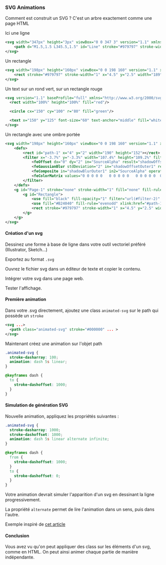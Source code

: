 ### SVG Animations

Comment est construit un SVG ? C'est un arbre exactement comme une page HTML


Ici une ligne
```svg
<svg width="347px" height="3px" viewBox="0 0 347 3" version="1.1" xmlns="http://www.w3.org/2000/svg" xmlns:xlink="http://www.w3.org/1999/xlink">
    <path d="M1.5,1.5 L345.5,1.5" id="Line" stroke="#979797" stroke-width="3"></path>
</svg>
```

Un rectangle
```svg
<svg width="198px" height="160px" viewBox="0 0 198 160" version="1.1" xmlns="http://www.w3.org/2000/svg" xmlns:xlink="http://www.w3.org/1999/xlink">
    <rect stroke="#979797" stroke-width="1" x="4.5" y="2.5" width="189" height="151"></rect>
</svg>
```

Un text sur un rond vert, sur un rectangle rouge
```svg
<svg version="1.1" baseProfile="full" xmlns="http://www.w3.org/2000/svg">
  <rect width="100%" height="100%" fill="red"/>

  <circle cx="150" cy="100" r="80" fill="green"/>

  <text x="150" y="125" font-size="60" text-anchor="middle" fill="white">SVG</text>
</svg>
```

Un rectangle avec une ombre portée
```svg
<svg width="198px" height="160px" viewBox="0 0 198 160" version="1.1" xmlns="http://www.w3.org/2000/svg" xmlns:xlink="http://www.w3.org/1999/xlink">
    <defs>
        <rect id="path-1" x="4" y="2" width="190" height="152"></rect>
        <filter x="-3.7%" y="-3.3%" width="107.4%" height="109.2%" filterUnits="objectBoundingBox" id="filter-2">
            <feOffset dx="0" dy="2" in="SourceAlpha" result="shadowOffsetOuter1"></feOffset>
            <feGaussianBlur stdDeviation="2" in="shadowOffsetOuter1" result="shadowBlurOuter1"></feGaussianBlur>
            <feComposite in="shadowBlurOuter1" in2="SourceAlpha" operator="out" result="shadowBlurOuter1"></feComposite>
            <feColorMatrix values="0 0 0 0 0   0 0 0 0 0   0 0 0 0 0  0 0 0 0.5 0" type="matrix" in="shadowBlurOuter1"></feColorMatrix>
        </filter>
    </defs>
    <g id="Page-1" stroke="none" stroke-width="1" fill="none" fill-rule="evenodd">
        <g id="Rectangle">
            <use fill="black" fill-opacity="1" filter="url(#filter-2)" xlink:href="#path-1"></use>
            <use fill="#B24040" fill-rule="evenodd" xlink:href="#path-1"></use>
            <rect stroke="#979797" stroke-width="1" x="4.5" y="2.5" width="189" height="151"></rect>
        </g>
    </g>
</svg>
```


#### Création d'un svg

Dessinez une forme à base de ligne dans votre outil vectoriel préféré (Illustrator, Sketch...)

Exportez au format `.svg`

Ouvrez le fichier svg dans un éditeur de texte et copier le contenu.

Intégrer votre svg dans une page web.

Tester l'affichage.

#### Première animation

Dans votre .svg directement, ajoutez une class `animated-svg` sur le path qui possède un `stroke`

```svg
<svg ...>
  <path class="animated-svg" stroke="#000000" ... >
</svg>
```

Maintenant créez une animation sur l'objet path

```css
.animated-svg {
  stroke-dasharray: 100;
  animation: dash 5s linear;
}

@keyframes dash {
  to {
    stroke-dashoffset: 1000;
  }
}
```

#### Simulation de génération SVG

Nouvelle animation, appliquez les propriétés suivantes :

```css
.animated-svg {
  stroke-dasharray: 1000;
  stroke-dashoffset: 1000;
  animation: dash 5s linear alternate infinite;
}

@keyframes dash {
  from {
    stroke-dashoffset: 1000;
  }
  to {
    stroke-dashoffset: 0;
  }
}
```

Votre animation devrait simuler l'apparition d'un svg en dessinant la ligne progressivement.

La propriété `alternate` permet de lire l'animation dans un sens, puis dans l'autre.

Exemple inspiré de [cet article](https://css-tricks.com/svg-line-animation-works/)

#### Conclusion

Vous avez vu qu'on peut appliquer des class sur les éléments d'un svg, comme en HTML. On peut ainsi animer chaque
partie de manière indépendante.


